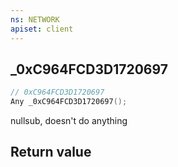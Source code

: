 ```yaml
---
ns: NETWORK
apiset: client
---
```

## _0xC964FCD3D1720697

```c
// 0xC964FCD3D1720697
Any _0xC964FCD3D1720697();
```

nullsub, doesn't do anything


## Return value

